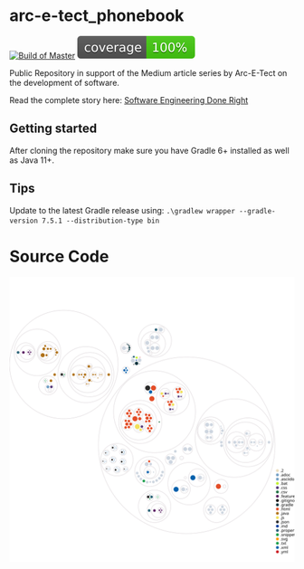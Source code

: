 # arc-e-tect_phonebook

[![Build of Master](https://github.com/Arc-E-Tect/arc-e-tect_phonebook/actions/workflows/build-of-master.yml/badge.svg?branch=master)](https://github.com/Arc-E-Tect/arc-e-tect_phonebook/actions/workflows/build-of-master.yml) ![JaCoCo Code Coverage](/.github/badges/jacoco.svg)


Public Repository in support of the Medium article series by Arc-E-Tect on the development of software.

Read the complete story here: [Software Engineering Done Right](https://medium.com/@Arc_E_Tect/software-engineering-done-right-de312acf5c0)

## Getting started
After cloning the repository make sure you have Gradle 6+ installed as well as Java 11+.

## Tips 
Update to the latest Gradle release using:
`.\gradlew wrapper --gradle-version 7.5.1 --distribution-type bin`

# Source Code

![Visualization of the codebase](./diagram.svg)